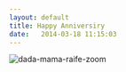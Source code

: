```yaml
---
layout: default
title: Happy Anniversiry
date:   2014-03-18 11:15:03
---
```


![dada-mama-raife-zoom]({{site.url}}/images/happy-anniversiry-zoom.jpg)